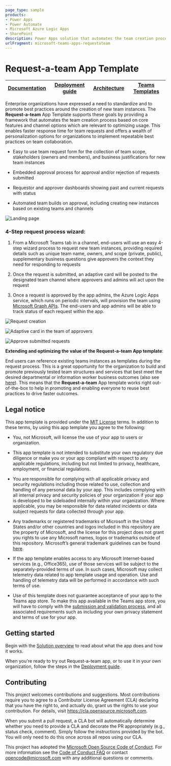 ```yaml
---
page_type: sample
products:
- Power Apps
- Power Automate
- Microsoft Azure Logic Apps
- SharePoint
description: Power Apps solution that automates the team creation process based on core features and channel options
urlFragment: microsoft-teams-apps-requestateam
---
```


# Request-a-team App Template

| [Documentation](https://github.com/OfficeDev/microsoft-teams-apps-requestateam/wiki/Home) | [Deployment guide](https://github.com/OfficeDev/microsoft-teams-apps-requestateam/wiki/Deployment-Guide) | [Architecture](https://github.com/OfficeDev/microsoft-teams-apps-requestateam/wiki/Solution-Overview) | [Teams Templates](https://github.com/OfficeDev/microsoft-teams-apps-requestateam/wiki/Teams-Templates)
| ---- | ---- | ---- | ---- |

Enterprise organizations have expressed a need to standardize and to promote best practices around the creation of new team instances. The **Request-a-team** App Template supports these goals by providing a framework that automates the team creation process based on core features and channel options which are relevant to optimizing usage. This enables faster response time for team requests and offers a wealth of personalization options for organizations to implement repeatable best practices on team collaboration. 

 - Easy to use team request form for the collection of team scope, stakeholders (owners and members), and business justifications for new team instances 

 - Embedded approval process for approval and/or rejection of requests submitted 

 - Requestor and approver dashboards showing past and current requests with status 

 - Automated team builds on approval, including creating new instances based on existing teams and channels

![Landing page](https://github.com/OfficeDev/microsoft-teams-apps-requestateam/wiki/Images/Landing_page.png)

### 4-Step request process wizard: 

1. From a Microsoft Teams tab in a channel, end-users will use an easy 4-step wizard process to request new team instances, providing required details such as unique team name, owners, and scope (private, public), supplementary business questions give approvers the context they need for responding to requests  

2. Once the request is submitted, an adaptive card will be posted to the designated team channel where approvers and admins will act upon the request 

3. Once a request is approved by the app admins, the Azure Logic Apps service, which runs on periodic intervals, will provision the team using [Microsoft Graph APIs](https://docs.microsoft.com/en-us/graph/teams-concept-overview). The end-users and app admins will be able to track status of each request within the app. 


![Request creation](https://github.com/OfficeDev/microsoft-teams-apps-requestateam/wiki/Images/Team_Info_2.png)

![Adaptive card in the team of approvers](https://github.com/OfficeDev/microsoft-teams-apps-requestateam/wiki/Images/Pending_approval.png)

![Approve submitted requests](https://github.com/OfficeDev/microsoft-teams-apps-requestateam/wiki/Images/Approve_requests.png)

**Extending and optimizing the value of the Request-a-team App template**: 

End users can reference existing teams instances as templates during the request process. This is a great opportunity for the organization to build and promote previously tested team structures and services that best meet the desired departmental or information worker business outcomes (also see [here](https://support.microsoft.com/en-us/office/create-a-team-from-an-existing-team-f41a759b-3101-4af6-93bd-6aba0e5d7635?ui=en-us&rs=en-us&ad=us)). This means that the **Request-a-team** App template works right out-of-the-box to help in promoting and enabling everyone to reuse best practices to drive faster outcomes.
 

## Legal notice

This app template is provided under the [MIT License](https://github.com/OfficeDev/microsoft-teams-apps-requestateam/blob/master/LICENSE) terms.  In addition to these terms, by using this app template you agree to the following:

- You, not Microsoft, will license the use of your app to users or organization. 

- This app template is not intended to substitute your own regulatory due diligence or make you or your app compliant with respect to any applicable regulations, including but not limited to privacy, healthcare, employment, or financial regulations.

- You are responsible for complying with all applicable privacy and security regulations including those related to use, collection and handling of any personal data by your app. This includes complying with all internal privacy and security policies of your organization if your app is developed to be sideloaded internally within your organization. Where applicable, you may be responsible for data related incidents or data subject requests for data collected through your app.

- Any trademarks or registered trademarks of Microsoft in the United States and/or other countries and logos included in this repository are the property of Microsoft, and the license for this project does not grant you rights to use any Microsoft names, logos or trademarks outside of this repository. Microsoft’s general trademark guidelines can be found [here](https://www.microsoft.com/en-us/legal/intellectualproperty/trademarks/usage/general.aspx).

- If the app template enables access to any Microsoft Internet-based services (e.g., Office365), use of those services will be subject to the separately-provided terms of use. In such cases, Microsoft may collect telemetry data related to app template usage and operation. Use and handling of telemetry data will be performed in accordance with such terms of use.

- Use of this template does not guarantee acceptance of your app to the Teams app store. To make this app available in the Teams app store, you will have to comply with the [submission and validation process](https://docs.microsoft.com/en-us/microsoftteams/platform/concepts/deploy-and-publish/appsource/publish), and all associated requirements such as including your own privacy statement and terms of use for your app.


## Getting started

Begin with the [Solution overview](https://github.com/OfficeDev/microsoft-teams-apps-requestateam/wiki/Solution-overview) to read about what the app does and how it works.

When you're ready to try out Request-a-team app, or to use it in your own organization, follow the steps in the [Deployment guide](https://github.com/OfficeDev/microsoft-teams-apps-requestateam/wiki/Deployment-guide).

## Contributing

This project welcomes contributions and suggestions.  Most contributions require you to agree to a
Contributor License Agreement (CLA) declaring that you have the right to, and actually do, grant us
the rights to use your contribution. For details, visit https://cla.opensource.microsoft.com.

When you submit a pull request, a CLA bot will automatically determine whether you need to provide
a CLA and decorate the PR appropriately (e.g., status check, comment). Simply follow the instructions
provided by the bot. You will only need to do this once across all repos using our CLA.

This project has adopted the [Microsoft Open Source Code of Conduct](https://opensource.microsoft.com/codeofconduct/).
For more information see the [Code of Conduct FAQ](https://opensource.microsoft.com/codeofconduct/faq/) or
contact [opencode@microsoft.com](mailto:opencode@microsoft.com) with any additional questions or comments.
